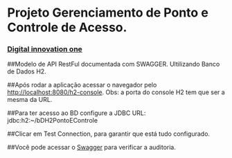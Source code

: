 # Projeto Gerenciamento de Ponto e Controle de Acesso.
### [Digital innovation one](https://digitalinnovation.one/)

##Modelo de API RestFul documentada com SWAGGER. Ultilizando Banco de Dados H2.



##Após rodar a aplicação acessar o navegador pelo [http://localhost:8080/h2-console](http://localhost:8080/h2-console). Obs: a porta do console H2 tem que ser a mesma da URL.

##Para ter acesso ao BD configure a JDBC URL: jdbc:h2:~/bDH2PontoEControle

##Clicar em Test Connection, para garantir que está tudo configurado.

##Você pode acessar o [Swagger](http://localhost:8082/swagger-ui.html#/) para verificar a auditoria.